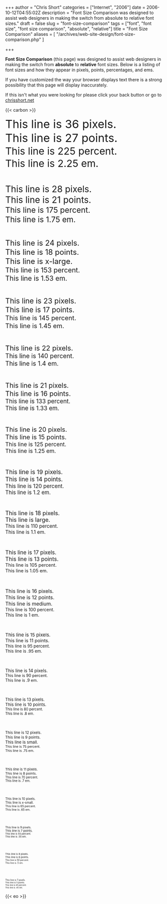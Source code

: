 +++
author = "Chris Short"
categories = ["Internet", "2006"]
date = 2006-10-12T04:55:02Z
description = "Font Size Comparison was designed to assist web designers in making the switch from absolute to relative font sizes."
draft = false
slug = "font-size-comparison"
tags = ["font", "font size", "font size comparison", "absolute", "relative"]
title = "Font Size Comparison"
aliases = [
    "/archives/web-site-design/font-size-comparison.php"
]

+++

**Font Size Comparison** (this page) was designed to assist web designers in making the switch from **absolute** to **relative** font sizes. Below is a listing of font sizes and how they appear in pixels, points, percentages, and ems.

If you have customized the way your browser displays text there is a strong possibility that this page will display inaccurately.

If this isn't what you were looking for please click your back button or go to [chrisshort.net](https://chrisshort.net)

{{< carbon >}}

<div style="font-size:36px">This line is 36 pixels.</div>
<div style="font-size:27pt">This line is 27 points.</div>
<div style="font-size:225%">This line is 225 percent.</div>
<div style="font-size:2.25em">This line is 2.25 em.</div>
<p>&nbsp;</p>
<div style="font-size:28px">This line is 28 pixels.</div>
<div style="font-size:21pt">This line is 21 points.</div>
<div style="font-size:175%">This line is 175 percent.</div>
<div style="font-size:1.75em">This line is 1.75 em.</div>
<p>&nbsp;</p>
<div style="font-size:24px">This line is 24 pixels.</div>
<div style="font-size:18pt">This line is 18 points.</div>
<div style="font-size:x-large">This line is x-large.</div>
<div style="font-size:153%">This line is 153 percent.</div>
<div style="font-size:1.53em">This line is 1.53 em.</div>
<p>&nbsp;</p>
<div style="font-size:23px">This line is 23 pixels.</div>
<div style="font-size:17pt">This line is 17 points.</div>
<div style="font-size:145%">This line is 145 percent.</div>
<div style="font-size:1.45em">This line is 1.45 em.</div>
<p>&nbsp;</p>
<div style="font-size:22px">This line is 22 pixels.</div>
<div style="font-size:140%">This line is 140 percent.</div>
<div style="font-size:1.4em">This line is 1.4 em.</div>
<p>&nbsp;</p>
<div style="font-size:21px">This line is 21 pixels.</div>
<div style="font-size:16pt">This line is 16 points.</div>
<div style="font-size:133%">This line is 133 percent.</div>
<div style="font-size:1.33em">This line is 1.33 em.</div>
<p>&nbsp;</p>
<div style="font-size:20px">This line is 20 pixels.</div>
<div style="font-size:15pt">This line is 15 points.</div>
<div style="font-size:125%">This line is 125 percent.</div>
<div style="font-size:1.25em">This line is 1.25 em.</div>
<p>&nbsp;</p>
<div style="font-size:19px">This line is 19 pixels.</div>
<div style="font-size:14pt">This line is 14 points.</div>
<div style="font-size:120%">This line is 120 percent.</div>
<div style="font-size:1.2em">This line is 1.2 em.</div>
<p>&nbsp;</p>
<div style="font-size:18px">This line is 18 pixels.</div>
<div style="font-size:large">This line is large.</div>
<div style="font-size:110%">This line is 110 percent.</div>
<div style="font-size:1.1em">This line is 1.1 em.</div>
<p>&nbsp;</p>
<div style="font-size:17px">This line is 17 pixels.</div>
<div style="font-size:13pt">This line is 13 points.</div>
<div style="font-size:105%">This line is 105 percent.</div>
<div style="font-size:1.05em">This line is 1.05 em.</div>
<p>&nbsp;</p>
<div style="font-size:16px">This line is 16 pixels.</div>
<div style="font-size:12pt">This line is 12 points.</div>
<div style="font-size:medium">This line is medium.</div>
<div style="font-size:100%">This line is 100 percent.</div>
<div style="font-size:1em">This line is 1 em.</div>
<p>&nbsp;</p>
<div style="font-size:15px">This line is 15 pixels.</div>
<div style="font-size:11pt">This line is 11 points.</div>
<div style="font-size:95%">This line is 95 percent.</div>
<div style="font-size:.95em">This line is .95 em.</div>
<p>&nbsp;</p>
<div style="font-size:14px">This line is 14 pixels.</div>
<div style="font-size:90%">This line is 90 percent.</div>
<div style="font-size:.9em">This line is .9 em.</div>
<p>&nbsp;</p>
<div style="font-size:13px">This line is 13 pixels.</div>
<div style="font-size:10pt">This line is 10 points.</div>
<div style="font-size:80%">This line is 80 percent.</div>
<div style="font-size:.8em">This line is .8 em.</div>
<p>&nbsp;</p>
<div style="font-size:12px">This line is 12 pixels.</div>
<div style="font-size:9pt">This line is 9 points.</div>
<div style="font-size:small">This line is small.</div>
<div style="font-size:75%">This line is 75 percent.</div>
<div style="font-size:.75em">This line is .75 em.</div>
<p>&nbsp;</p>
<div style="font-size:11px">This line is 11 pixels.</div>
<div style="font-size:8pt">This line is 8 points.</div>
<div style="font-size:70%">This line is 70 percent.</div>
<div style="font-size:.7em">This line is .7 em.</div>
<p>&nbsp;</p>
<div style="font-size:10px">This line is 10 pixels.</div>
<div style="font-size:x-small">This line is x-small.</div>
<div style="font-size:65%">This line is 65 percent.</div>
<div style="font-size:.65em">This line is .65 em.</div>
<p>&nbsp;</p>
<div style="font-size:9px">This line is 9 pixels.</div>
<div style="font-size:7pt">This line is 7 points.</div>
<div style="font-size:55%">This line is 55 percent.</div>
<div style="font-size:.55em">This line is .55 em.</div>
<p>&nbsp;</p>
<div style="font-size:8px">This line is 8 pixels.</div>
<div style="font-size:6pt">This line is 6 points.</div>
<div style="font-size:50%">This line is 50 percent.</div>
<div style="font-size:.5em">This line is .5 em.</div>
<p>&nbsp;</p>
<div style="font-size:7px">This line is 7 pixels.</div>
<div style="font-size:5pt">This line is 5 points.</div>
<div style="font-size:45%">This line is 45 percent.</div>
<div style="font-size:.45em">This line is .45 em.</div>

{{< eo >}}

